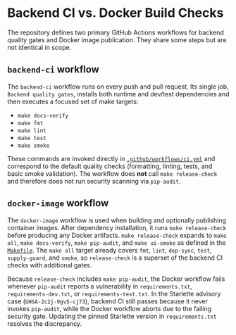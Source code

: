 # Backend CI vs. Docker Build Checks

The repository defines two primary GitHub Actions workflows for backend quality gates and Docker image publication. They share some steps but are not identical in scope.

## `backend-ci` workflow

The `backend-ci` workflow runs on every push and pull request. Its single job, `Backend quality gates`, installs both runtime and dev/test dependencies and then executes a focused set of make targets:

- `make docs-verify`
- `make fmt`
- `make lint`
- `make test`
- `make smoke`

These commands are invoked directly in [`.github/workflows/ci.yml`](../.github/workflows/ci.yml) and correspond to the default quality checks (formatting, linting, tests, and basic smoke validation). The workflow does **not** call `make release-check` and therefore does not run security scanning via `pip-audit`.

## `docker-image` workflow

The `docker-image` workflow is used when building and optionally publishing container images. After dependency installation, it runs `make release-check` before producing any Docker artifacts. `make release-check` expands to `make all`, `make docs-verify`, `make pip-audit`, and `make ui-smoke` as defined in the [`Makefile`](../Makefile). The `make all` target already covers `fmt`, `lint`, `dep-sync`, `test`, `supply-guard`, and `smoke`, so `release-check` is a superset of the backend CI checks with additional gates.

Because `release-check` includes `make pip-audit`, the Docker workflow fails whenever `pip-audit` reports a vulnerability in `requirements.txt`, `requirements-dev.txt`, or `requirements-test.txt`. In the Starlette advisory case (`GHSA-2c2j-9gv5-cj73`), backend CI still passes because it never invokes `pip-audit`, while the Docker workflow aborts due to the failing security gate. Updating the pinned Starlette version in `requirements.txt` resolves the discrepancy.
